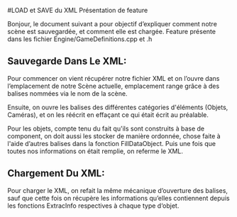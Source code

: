 #LOAD et SAVE du XML
Présentation de feature

Bonjour, le document suivant a pour objectif d’expliquer comment notre scène est sauvegardée, et comment elle est chargée. Feature présente dans les fichier Engine/GameDefinitions.cpp et .h

## Sauvegarde Dans Le XML:
Pour commencer on vient récupérer notre fichier XML et on l’ouvre dans l’emplacement de notre Scène actuelle, emplacement range grâce à des balises nommées via le nom de la scène.

Ensuite, on ouvre les balises des différentes catégories d'éléments (Objets, Caméras), et on les réécrit en effaçant ce qui était écrit au préalable.

Pour les objets, compte tenu du fait qu'ils sont construits à base de component, on doit aussi les stocker de manière ordonnée, chose faite à l'aide d’autres balises dans la fonction FillDataObject. Puis une fois que toutes nos informations on était remplie, on referme le XML.

## Chargement Du XML:
Pour charger le XML, on refait la même mécanique d’ouverture des balises, sauf que cette fois on récupère les informations qu’elles contiennent depuis les fonctions ExtracInfo respectives à chaque type d‘objet.
